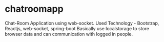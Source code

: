 # chatroomapp
Chat-Room Application using web-socket.
Used Technology - Bootstrap, Reactjs, web-socket, spring-boot
Basically use localstorage to store browser data and can communication with logged in people.
